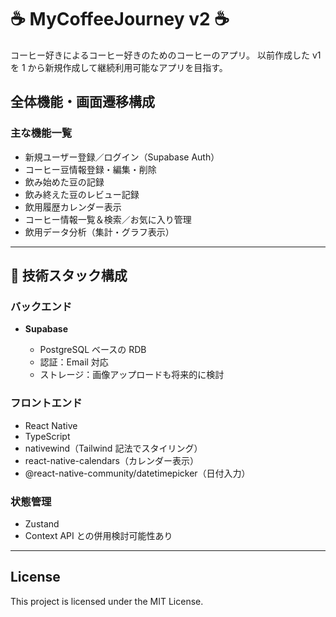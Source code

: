 # ☕ MyCoffeeJourney v2 ☕

コーヒー好きによるコーヒー好きのためのコーヒーのアプリ。
以前作成した v1 を 1 から新規作成して継続利用可能なアプリを目指す。

## 全体機能・画面遷移構成

### 主な機能一覧

- 新規ユーザー登録／ログイン（Supabase Auth）
- コーヒー豆情報登録・編集・削除
- 飲み始めた豆の記録
- 飲み終えた豆のレビュー記録
- 飲用履歴カレンダー表示
- コーヒー情報一覧＆検索／お気に入り管理
- 飲用データ分析（集計・グラフ表示）

---

## 🔧 技術スタック構成

### バックエンド

- **Supabase**

  - PostgreSQL ベースの RDB
  - 認証：Email 対応
  - ストレージ：画像アップロードも将来的に検討

### フロントエンド

- React Native
- TypeScript
- nativewind（Tailwind 記法でスタイリング）
- react-native-calendars（カレンダー表示）
- @react-native-community/datetimepicker（日付入力）

### 状態管理

- Zustand
- Context API との併用検討可能性あり

---

## License

This project is licensed under the MIT License.
